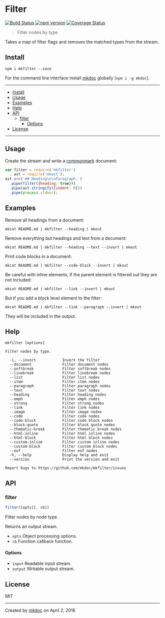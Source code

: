 # Filter

[![Build Status](https://travis-ci.org/mkdoc/mkfilter.svg?v=3)](https://travis-ci.org/mkdoc/mkfilter)
[![npm version](http://img.shields.io/npm/v/mkfilter.svg?v=3)](https://npmjs.org/package/mkfilter)
[![Coverage Status](https://coveralls.io/repos/mkdoc/mkfilter/badge.svg?branch=master&service=github&v=3)](https://coveralls.io/github/mkdoc/mkfilter?branch=master)

> Filter nodes by type

Takes a map of filter flags and removes the matched types from the stream.

## Install

```
npm i mkfilter --save
```

For the command line interface install [mkdoc][] globally (`npm i -g mkdoc`).

---

- [Install](#install)
- [Usage](#usage)
- [Examples](#examples)
- [Help](#help)
- [API](#api)
  - [filter](#filter)
    - [Options](#options)
- [License](#license)

---

## Usage

Create the stream and write a [commonmark][] document:

```javascript
var filter = require('mkfilter')
  , ast = require('mkast');
ast.src('## Heading\n\nParagraph.')
  .pipe(filter({heading: true}))
  .pipe(ast.stringify({indent: 0}))
  .pipe(process.stdout);
```

## Examples

Remove all headings from a document:

```shell
mkcat README.md | mkfilter --heading | mkout
```

Remove everything but headings and text from a document:

```shell
mkcat README.md | mkfilter --heading --text --invert | mkout
```

Print code blocks in a document:

```shell
mkcat README.md | mkfilter --code-block --invert | mkout
```

Be careful with inline elements, if the parent element is filtered out they are not included:

```shell
mkcat README.md | mkfilter --link --invert | mkout
```

But if you add a block level element to the filter:

```shell
mkcat README.md | mkfilter --link --paragraph --invert | mkout
```

They will be included in the output.

## Help

```
mkfilter [options]

Filter nodes by type.

  -i, --invert            Invert the filter
  --document              Filter document nodes
  --softbreak             Filter softbreak nodes
  --linebreak             Filter linebreak nodes
  --list                  Filter list nodes
  --item                  Filter item nodes
  --paragraph             Filter paragraph nodes
  --text                  Filter text nodes
  --heading               Filter heading nodes
  --emph                  Filter emph nodes
  --strong                Filter strong nodes
  --link                  Filter link nodes
  --image                 Filter image nodes
  --code                  Filter code nodes
  --code-block            Filter code block nodes
  --block-quote           Filter block quote nodes
  --thematic-break        Filter thematic break nodes
  --html-inline           Filter html inline nodes
  --html-block            Filter html block nodes
  --custom-inline         Filter custom inline nodes
  --custom-block          Filter custom block nodes
  --eof                   Filter eof nodes
  -h, --help              Display help and exit
  --version               Print the version and exit

Report bugs to https://github.com/mkdoc/mkfilter/issues
```

## API

### filter

```javascript
filter([opts][, cb])
```

Filter nodes by node type.

Returns an output stream.

* `opts` Object processing options.
* `cb` Function callback function.

#### Options

* `input` Readable input stream.
* `output` Writable output stream.

## License

MIT

---

Created by [mkdoc](https://github.com/mkdoc/mkdoc) on April 2, 2016

[mkdoc]: https://github.com/mkdoc/mkdoc
[mkparse]: https://github.com/mkdoc/mkparse
[commonmark]: http://commonmark.org
[npm]: https://www.npmjs.com
[github]: https://github.com
[jshint]: http://jshint.com
[jscs]: http://jscs.info

